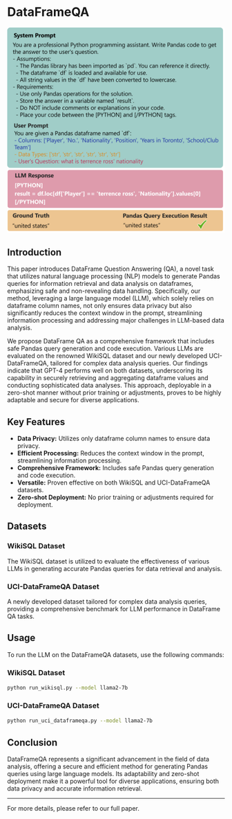 # DataFrameQA

![DataFrameQA](prompt_code_generation.png)

## Introduction
This paper introduces DataFrame Question Answering (QA), a novel task that utilizes natural language processing (NLP) models to generate Pandas queries for information retrieval and data analysis on dataframes, emphasizing safe and non-revealing data handling. Specifically, our method, leveraging a large language model (LLM), which solely relies on dataframe column names, not only ensures data privacy but also significantly reduces the context window in the prompt, streamlining information processing and addressing major challenges in LLM-based data analysis.

We propose DataFrame QA as a comprehensive framework that includes safe Pandas query generation and code execution. Various LLMs are evaluated on the renowned WikiSQL dataset and our newly developed UCI-DataFrameQA, tailored for complex data analysis queries. Our findings indicate that GPT-4 performs well on both datasets, underscoring its capability in securely retrieving and aggregating dataframe values and conducting sophisticated data analyses. This approach, deployable in a zero-shot manner without prior training or adjustments, proves to be highly adaptable and secure for diverse applications.

## Key Features
- **Data Privacy:** Utilizes only dataframe column names to ensure data privacy.
- **Efficient Processing:** Reduces the context window in the prompt, streamlining information processing.
- **Comprehensive Framework:** Includes safe Pandas query generation and code execution.
- **Versatile:** Proven effective on both WikiSQL and UCI-DataFrameQA datasets.
- **Zero-shot Deployment:** No prior training or adjustments required for deployment.

## Datasets
### WikiSQL Dataset
The WikiSQL dataset is utilized to evaluate the effectiveness of various LLMs in generating accurate Pandas queries for data retrieval and analysis.

### UCI-DataFrameQA Dataset
A newly developed dataset tailored for complex data analysis queries, providing a comprehensive benchmark for LLM performance in DataFrame QA tasks.

## Usage
To run the LLM on the DataFrameQA datasets, use the following commands:

### WikiSQL Dataset
```bash
python run_wikisql.py --model llama2-7b
```

### UCI-DataFrameQA Dataset
```bash
python run_uci_dataframeqa.py --model llama2-7b
```

## Conclusion
DataFrameQA represents a significant advancement in the field of data analysis, offering a secure and efficient method for generating Pandas queries using large language models. Its adaptability and zero-shot deployment make it a powerful tool for diverse applications, ensuring both data privacy and accurate information retrieval.

---

For more details, please refer to our full paper.
